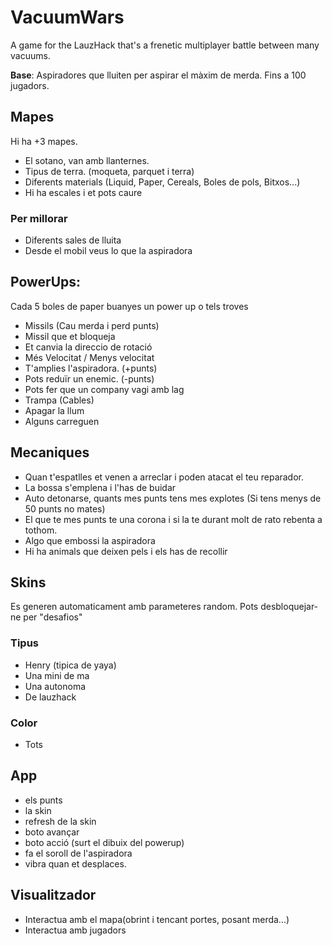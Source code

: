 # VacuumWars
A game for the LauzHack that's a frenetic multiplayer battle between many vacuums.

**Base**: Aspiradores que lluiten per aspirar el màxim de merda. Fins a 100 jugadors.

## Mapes
Hi ha +3 mapes.
- El sotano, van amb llanternes.
- Tipus de terra. (moqueta, parquet i terra)
- Diferents materials (Liquid, Paper, Cereals, Boles de pols, Bitxos...)
- Hi ha escales i et pots caure

### Per millorar
- Diferents sales de lluita
- Desde el mobil veus lo que la aspiradora

## PowerUps:
Cada 5 boles de paper buanyes un power up o tels troves

- Missils (Cau merda i perd punts)
- Missil que et bloqueja
- Et canvia la direccio de rotació
- Més Velocitat / Menys velocitat
- T'amplies l'aspiradora. (+punts)
- Pots reduïr un enemic. (-punts)
- Pots fer que un company vagi amb lag
- Trampa (Cables)
- Apagar la llum
- Alguns carreguen

## Mecaniques

- Quan t'espatlles et venen a arreclar i poden atacat el teu reparador.
- La bossa s'emplena i l'has de buidar
- Auto detonarse, quants mes punts tens mes explotes (Si tens menys de 50 punts no mates)
- El que te mes punts te una corona i si la te durant molt de rato rebenta a tothom.
- Algo que embossi la aspiradora 
- Hi ha animals que deixen pels i els has de recollir


## Skins
Es generen automaticament amb parameteres random.
Pots desbloquejar-ne per "desafios"

### Tipus
- Henry (tipica de yaya)
- Una mini de ma
- Una autonoma
- De lauzhack

### Color
- Tots

## App
- els punts
- la skin
- refresh de la skin
- boto avançar
- boto acció (surt el dibuix del powerup)
- fa el soroll de l'aspiradora
- vibra quan et desplaces.

## Visualitzador
- Interactua amb el mapa(obrint i tencant portes, posant merda...)
- Interactua amb jugadors